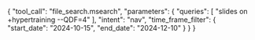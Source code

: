 {
  "tool_call": "file_search.msearch",
  "parameters": {
    "queries": [
      "slides on +hypertraining --QDF=4"
    ],
    "intent": "nav",
    "time_frame_filter": {
      "start_date": "2024-10-15",
      "end_date": "2024-12-10"
    }
  }
}
